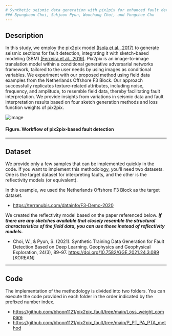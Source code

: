 ```yaml
---
# Synthetic seismic data generation with pix2pix for enhanced fault detection model training
### Byunghoon Choi, Sukjoon Pyun, Woochang Choi, and Yongchae Cho
---
```


## Description
In this study, we employ the pix2pix model [(Isola et al., 2017)](https://doi.org/10.48550/arXiv.1611.07004.) to generate seismic sections for fault detection, integrating it with sketch-based modeling (SBM) [(Ferreira et al., 2019)](https://doi.org/10.1109/LGRS.2019.2945680.). Pix2pix is an image-to-image translation model within a conditional generative adversarial networks framework, tailored to the user needs by using images as conditional variables. We experiment with our proposed method using field data examples from the Netherlands Offshore F3 Block. Our approach successfully replicates texture-related attributes, including noise, frequency, and amplitude, to resemble field data, thereby facilitating fault interpretation. We provide insights from variations in seismic data and fault interpretation results based on four sketch generation methods and loss function weights of pix2pix. 

![image](https://github.com/bhoon1121/pix2pix_fault/assets/46484101/494434e7-402d-46c5-9938-ad93fe7e9489)
#### Figure. Workflow of pix2pix-based fault detection

---
## Dataset
We provide only a few samples that can be implemented quickly in the code. If you want to implement this methodology, you'll need two datasets. One is the target dataset for interpreting faults, and the other is the reflectivity models (or equivalent).  

In this example, we used the Netherlands Offshore F3 Block as the target dataset.
- https://terranubis.com/datainfo/F3-Demo-2020

We created the reflectivity model based on the paper referenced below. ***If there are any sketches available that closely resemble the structural characteristics of the field data, you can use those instead of reflectivity models.***
- Choi, W., & Pyun, S. (2021). Synthetic Training Data Generation for Fault Detection Based on Deep Learning. Geophysics and Geophysical Exploration, 24(3), 89–97. https://doi.org/10.7582/GGE.2021.24.3.089 [KOREAN]   


---
## Code
The implementation of the methodology is divided into two folders.
You can execute the code provided in each folder in the order indicated by the prefixed number index.
- https://github.com/bhoon1121/pix2pix_fault/tree/main/Loss_weight_compare
- https://github.com/bhoon1121/pix2pix_fault/tree/main/P_PT_PA_PTA_method

